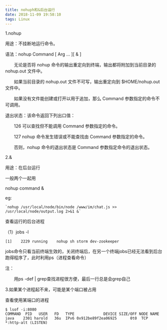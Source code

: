 ```yaml
---
title: nohuph和&后台运行
date: 2018-11-09 19:58:10
tags: Linux
---
```


1.nohup

用途：不挂断地运行命令。

语法：nohup Command \[ Arg … ][ & ]

　　无论是否将 nohup 命令的输出重定向到终端，输出都将附加到当前目录的 nohup.out 文件中。

　　如果当前目录的 nohup.out 文件不可写，输出重定向到 $HOME/nohup.out 文件中。

　　如果没有文件能创建或打开以用于追加，那么 Command 参数指定的命令不可调用。

退出状态：该命令返回下列出口值： 　　

　　126 可以查找但不能调用 Command 参数指定的命令。 　　

　　127 nohup 命令发生错误或不能查找由 Command 参数指定的命令。 　　

　　否则，nohup 命令的退出状态是 Command 参数指定命令的退出状态。

2.&

用途：在后台运行

一般两个一起用

nohup command &

eg:

```
`nohup /usr/local/node/bin/node /www/im/chat.js >> /usr/local/node/output.log 2>&1 &`
```

查看运行的后台进程

（1）jobs -l

`[1]    2229 running    nohup sh storm dev-zookeeper`

jobs命令只看当前终端生效的，关闭终端后，在另一个终端jobs已经无法看到后台跑得程序了，此时利用ps（进程查看命令）

注：

　　用ps -def | grep查找进程很方便，最后一行总是会grep自己

3.如果某个进程起不来，可能是某个端口被占用

查看使用某端口的进程

```shell
$ lsof -i:8080
COMMAND  PID   USER   FD   TYPE             DEVICE SIZE/OFF NODE NAME
java    2301 harold   36u  IPv6 0x912be89f2ea06925      0t0  TCP *:http-alt (LISTEN)
```

